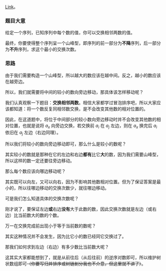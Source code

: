 [Link](https://www.luogu.com.cn/problem/AT1218)。

### 题目大意

给定一个序列，已知序列中每个数的值，你可以交换相邻两数的值。

最终，你要使得整个序列呈一个山峰型，即序列的前一部分为**不降**序列，后一部分为**不升**序列，求这个最小的交换次数。

### 思路

由于我们需要构造一个山峰型，所以越大的数应该在越中间。反之，越小的数应该在越旁边。

所以，我们就需要将中间的较小的数向旁边移动，那具体该怎样移动呢？

我们认真观察一下题目：**交换相邻两数**。相信大家都学过冒泡排序吧，所以大家应该都知道：将一个数反复同相邻数交换，是不会改变其他数的相对位置的。

因此，在这道题中，将位于中间部分的较小数向旁边移动时并不会改变其他数的相对位置，也就是说将 $a_x$ 向旁边交换，若交换前 $a_i$ 在 $a_j$ 左边，则在 $a_x$ 换完后 $a_i$ 依旧在 $a_j$ 左边（右边同理）。

所以我们将较小的数向旁边移动即可，那么什么是较小的数呢？

其实较小的数就是那种在它的左边和右边**都有**比它**大**的数，因为我们需要山峰型，所以这样的数一定还要往旁边移动。

那么每个数应该向哪边移动呢？

其实既可以向左，又可以向右，因为不影响其他数相对位置。但为了保证答案是最小的，所以往哪边移动的交换次数少，就往哪边移动。

可是我们怎么知道具体的交换次数呢？

刚才说了，要保证左边**或**右边**没有**大于此数的数，因此交换次数就是左边（或右边）比当前数大的数的个数。

万一在交换完成前出现小于等于当前数的数呢？

其实这种情况并不会发生，因为比它小的数已经同它交换过了。

那我们如何求到左边（右边）有多少数比当前数大呢？

这其实大家都能想到了，就是从前往后（从后往前）的逆序对数即可，所以维护树状数组即可~~（你要写归并排序或树链剖分我也不介意，但这里就不讲了）~~。